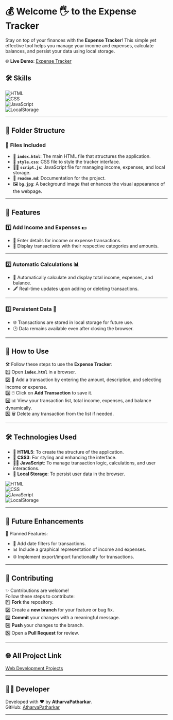 # 💰 Welcome 🖐 to the Expense Tracker

Stay on top of your finances with the **Expense Tracker**! This simple yet effective tool helps you manage your income and expenses, calculate balances, and persist your data using local storage.

🌐 **Live Demo**: [Expense Tracker](https://atharvapatharkar.github.io/web-development-projects/Expense%20Tracker/index.html) 


## 🛠️ Skills
![HTML](https://img.shields.io/badge/html5%20-%23E34F26.svg?&style=for-the-badge&logo=html5&logoColor=white)  
![CSS](https://img.shields.io/badge/css3%20-%231572B6.svg?&style=for-the-badge&logo=css3&logoColor=white)  
![JavaScript](https://img.shields.io/badge/javascript%20-%23323330.svg?&style=for-the-badge&logo=javascript&logoColor=%23F7DF1E)  
![LocalStorage](https://img.shields.io/badge/Local%20Storage-%23F7DF1E.svg?&style=for-the-badge&logo=javascript&logoColor=%23323330)

---

## 📂 Folder Structure

### 🔸 **Files Included**
- 📄 **`index.html`**: The main HTML file that structures the application.  
- 🎨 **`style.css`**: CSS file to style the tracker interface.  
- 🧑‍💻 **`script.js`**: JavaScript file for managing income, expenses, and local storage.  
- 📄 **`readme.md`**: Documentation for the project. 
- 🖼️ **`bg.jpg`**: A background image that enhances the visual appearance of the webpage. 

---

## 🌟 Features

### 1️⃣ **Add Income and Expenses** 💵  
   - 📝 Enter details for income or expense transactions.  
   - 📢 Display transactions with their respective categories and amounts.  

---

### 2️⃣ **Automatic Calculations** 📊  
   - 🔢 Automatically calculate and display total income, expenses, and balance.  
   - 🖋️ Real-time updates upon adding or deleting transactions.  

---

### 3️⃣ **Persistent Data** 💾  
   - 🌐 Transactions are stored in local storage for future use.  
   - 🕒 Data remains available even after closing the browser.  

---

## 🚀 How to Use

🛠️ Follow these steps to use the **Expense Tracker**:  
1️⃣ Open **`index.html`** in a browser.  
2️⃣ 📝 Add a transaction by entering the amount, description, and selecting income or expense.  
3️⃣ 🖱️ Click on **Add Transaction** to save it.  
4️⃣ 📊 View your transaction list, total income, expenses, and balance dynamically.  
5️⃣ 🗑️ Delete any transaction from the list if needed.  

---

## 🛠️ Technologies Used

- 📄 **HTML5**: To create the structure of the application.  
- 🎨 **CSS3**: For styling and enhancing the interface.  
- 🧑‍💻 **JavaScript**: To manage transaction logic, calculations, and user interactions.  
- 💾 **Local Storage**: To persist user data in the browser.  

![HTML](https://img.shields.io/badge/html5%20-%23E34F26.svg?&style=for-the-badge&logo=html5&logoColor=white)  
![CSS](https://img.shields.io/badge/css3%20-%231572B6.svg?&style=for-the-badge&logo=css3&logoColor=white)  
![JavaScript](https://img.shields.io/badge/javascript%20-%23323330.svg?&style=for-the-badge&logo=javascript&logoColor=%23F7DF1E)  
![LocalStorage](https://img.shields.io/badge/Local%20Storage-%23F7DF1E.svg?&style=for-the-badge&logo=javascript&logoColor=%23323330)

---

## 🔮 Future Enhancements

📌 Planned Features:  
- 📅 Add date filters for transactions.  
- 📊 Include a graphical representation of income and expenses.  
- 🌐 Implement export/import functionality for transactions.  

---

## 🤝 Contributing

✨ Contributions are welcome!  
Follow these steps to contribute:  
1️⃣ **Fork** the repository.  
2️⃣ Create a **new branch** for your feature or bug fix.  
3️⃣ **Commit** your changes with a meaningful message.  
4️⃣ **Push** your changes to the branch.  
5️⃣ Open a **Pull Request** for review.  

---

## 🌐 All Project Link

[Web Development Projects](https://atharvapatharkar.github.io/web-development-projects/)

---

## 🧑‍💻 Developer

Developed with ❤️ by **AtharvaPatharkar**.  
GitHub: [AtharvaPatharkar](https://github.com/AtharvaPatharkar)

---

